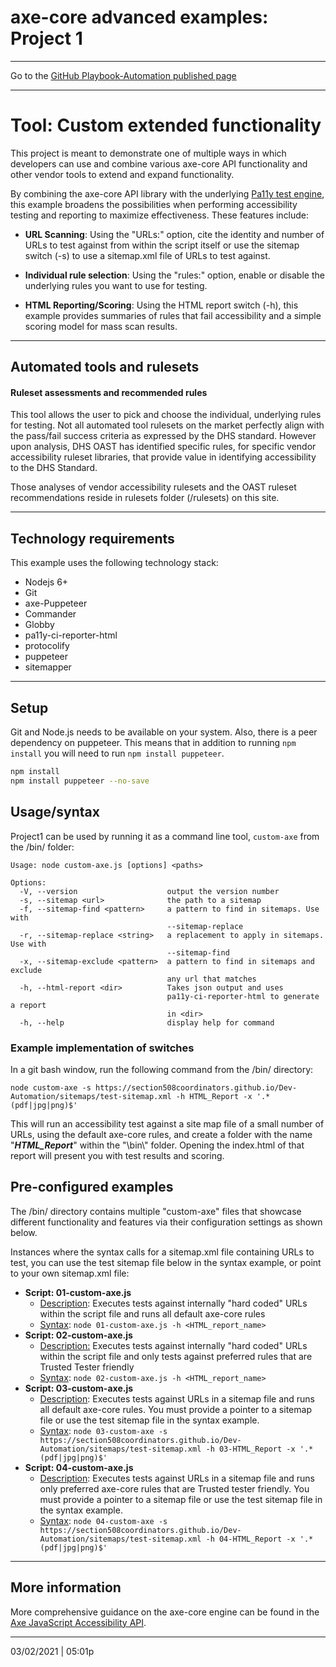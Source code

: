 # axe-core advanced examples: Project 1

---

Go to the [GitHub Playbook-Automation published page](https://section508coordinators.github.io/Dev-Automation/)

---


# Tool: Custom extended functionality

This project is meant to demonstrate one of multiple ways in which developers can use and combine various axe-core API functionality and other vendor tools to extend and expand functionality. 

By combining the axe-core API library with the underlying [Pa11y test engine](https://github.com/pa11y/pa11y), this example broadens the possibilities when performing accessibility testing and reporting to maximize effectiveness. These features include:

- **URL Scanning**: Using the "URLs:" option, cite the identity and number of URLs to test against from within the script itself or use the sitemap switch (-s)  to use a sitemap.xml file of URLs to test against.
- **Individual rule selection**: Using the "rules:" option, enable or disable the underlying rules you want to use for testing. 

- **HTML Reporting/Scoring**: Using the HTML report switch (-h), this example provides summaries of rules that fail accessibility and  a simple scoring model for mass scan results. 

---

## Automated tools and rulesets

#### Ruleset assessments and recommended rules

This tool allows the user to pick and choose the individual, underlying rules for testing. Not all automated tool rulesets on the market perfectly align with the pass/fail success criteria as expressed by the DHS standard. However upon analysis, DHS OAST has identified specific rules, for specific vendor accessibility ruleset libraries, that provide value in identifying accessibility to the DHS Standard.

Those analyses of vendor accessibility rulesets and the OAST ruleset recommendations reside in rulesets folder (/rulesets) on this site.

---

## Technology requirements

This example uses the following technology stack:

- Nodejs 6+
- Git
- axe-Puppeteer
- Commander
- Globby
- pa11y-ci-reporter-html
- protocolify
- puppeteer
- sitemapper

---

## Setup

Git and Node.js needs to be available on your system. Also, there is a peer dependency on puppeteer. This means that in addition to running `npm install` you will need to run `npm install puppeteer`.

```sh
npm install
npm install puppeteer --no-save
```


## Usage/syntax

Project1 can be used by running it as a command line tool, `custom-axe` from the /bin/ folder:

```
Usage: node custom-axe.js [options] <paths>

Options:
  -V, --version                    output the version number
  -s, --sitemap <url>              the path to a sitemap
  -f, --sitemap-find <pattern>     a pattern to find in sitemaps. Use with
                                   --sitemap-replace
  -r, --sitemap-replace <string>   a replacement to apply in sitemaps. Use with
                                   --sitemap-find
  -x, --sitemap-exclude <pattern>  a pattern to find in sitemaps and exclude
                                   any url that matches
  -h, --html-report <dir>          Takes json output and uses
                                   pa11y-ci-reporter-html to generate a report
                                   in <dir>
  -h, --help                       display help for command
```

### Example implementation of switches

In a git bash window, run the following command from the /bin/ directory:

`node custom-axe -s https://section508coordinators.github.io/Dev-Automation/sitemaps/test-sitemap.xml -h HTML_Report -x '.*(pdf|jpg|png)$'`

This will run an accessibility test against a site map file of a small number of URLs, using the default axe-core rules, and create a folder with the name "***HTML_Report***" within the  "\bin\\" folder. Opening the index.html of that report will present you with test results and scoring.

## Pre-configured examples

The /bin/ directory contains multiple "custom-axe" files that showcase different functionality and features via their configuration settings as shown below. 

Instances where the syntax calls for a sitemap.xml file containing URLs to test, you can use the test sitemap file below in the syntax example, or point to your own sitemap.xml file:

- **Script: 01-custom-axe.js**
  - <u>Description</u>: Executes tests against internally "hard coded" URLs within the script file and runs all default axe-core rules
  - <u>Syntax</u>:  `node 01-custom-axe.js -h <HTML_report_name>`
- **Script: 02-custom-axe.js**
  - <u>Description:</u>  Executes tests against internally "hard coded" URLs within the script file and only tests against preferred rules that are Trusted Tester friendly
  - <u>Syntax</u>: `node 02-custom-axe.js -h <HTML_report_name>`
- **Script: 03-custom-axe.js**
  - <u>Description</u>: Executes tests against URLs in a sitemap file and runs all default axe-core rules. You must provide a pointer to a sitemap file or use the test sitemap file in the syntax example.
  - <u>Syntax</u>: `node 03-custom-axe -s https://section508coordinators.github.io/Dev-Automation/sitemaps/test-sitemap.xml -h 03-HTML_Report -x '.*(pdf|jpg|png)$' `
- **Script: 04-custom-axe.js**
  - <u>Description</u>: Executes tests against URLs in a sitemap file and runs only preferred axe-core rules that are Trusted tester friendly. You must provide a pointer to a sitemap file or use the test sitemap file in the syntax example.
  - <u>Syntax</u>: `node 04-custom-axe -s https://section508coordinators.github.io/Dev-Automation/sitemaps/test-sitemap.xml -h 04-HTML_Report -x '.*(pdf|jpg|png)$'`

<hr>

## More information

More comprehensive guidance on the axe-core engine can be found in the [Axe JavaScript Accessibility API](https://github.com/dequelabs/axe-core/blob/develop/doc/API.md). 

---

03/02/2021 | 05:01p


